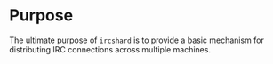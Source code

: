 # Purpose

The ultimate purpose of `ircshard` is to provide a basic mechanism for distributing IRC connections across multiple machines.
